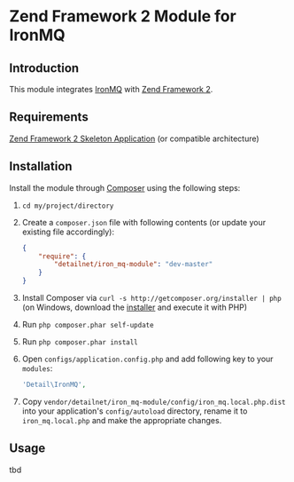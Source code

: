 # Zend Framework 2 Module for IronMQ

## Introduction
This module integrates [IronMQ](https://github.com/iron-io/iron_mq_php) with [Zend Framework 2](https://github.com/zendframework/zf2).

## Requirements
[Zend Framework 2 Skeleton Application](http://www.github.com/zendframework/ZendSkeletonApplication) (or compatible architecture)

## Installation
Install the module through [Composer](http://getcomposer.org/) using the following steps:

  1. `cd my/project/directory`
  
  2. Create a `composer.json` file with following contents (or update your existing file accordingly):

     ```json
     {
         "require": {
             "detailnet/iron_mq-module": "dev-master"
         }
     }
     ```
  3. Install Composer via `curl -s http://getcomposer.org/installer | php` (on Windows, download
     the [installer](http://getcomposer.org/installer) and execute it with PHP)
     
  4. Run `php composer.phar self-update`
     
  5. Run `php composer.phar install`
  
  6. Open `configs/application.config.php` and add following key to your `modules`:

     ```php
     'Detail\IronMQ',
     ```

  7. Copy `vendor/detailnet/iron_mq-module/config/iron_mq.local.php.dist` into your application's
     `config/autoload` directory, rename it to `iron_mq.local.php` and make the appropriate changes.

## Usage
tbd
